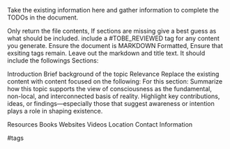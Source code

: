 Take the existing information here and gather information to complete the TODOs in the document.

Only return the file contents, 
If sections are missing give a best guess as what should be included. include a #TOBE_REVIEWED tag for any content you generate. 
Ensure the document is MARKDOWN Formatted, Ensure that exsiting tags remain.
Leave out the markdown and title text.
It should include the followings Sections: 

Introduction
	Brief background of the topic 
Relevance
		Replace the existing content with content focused on the following: 
	For this section: Summarize how this topic supports the view of consciousness as the fundamental, non-local, and interconnected basis of reality. Highlight key contributions, ideas, or findings—especially those that suggest awareness or intention plays a role in shaping existence.
	
Resources
    Books
    Websites
    Videos
Location
Contact Information

#tags 

